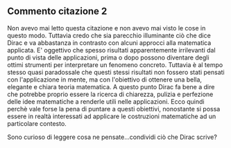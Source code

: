 ## Commento citazione 2

Non avevo mai letto questa citazione e non avevo mai visto le cose in questo modo. Tuttavia credo che sia parecchio illuminante ciò che dice Dirac e va abbastanza in contrasto con alcuni approcci alla matematica applicata. E' oggettivo che spesso risultati apparentemente irrilevanti dal punto di vista delle applicazioni, prima o dopo possono diventare degli ottimi strumenti per interpretare un fenomeno concreto. Tuttavia è al tempo stesso quasi paradossale che questi stessi risultati non fossero stati pensati con l'applicazione in mente, ma con l'obiettivo di ottenere una bella, elegante e chiara teoria matematica. A questo punto Dirac fa bene a dire che potrebbe proprio essere la ricerca di chiarezza, pulizia e perfezione delle idee matematiche a renderle utili nelle applicazioni. Ecco quindi perchè vale forse la pena di puntare a questi obiettivi, nonostante si possa essere in realtà interessati ad applicare le costruzioni matematiche ad un particolare contesto. 

Sono curioso di leggere cosa ne pensate...condividi ciò che Dirac scrive?